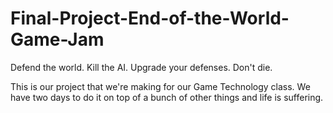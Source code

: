 # Final-Project-End-of-the-World-Game-Jam
Defend the world.  Kill the AI.  Upgrade your defenses.  Don't die.

This is our project that we're making for our Game Technology class.  We have two days to do it on top of a bunch of other things and life is suffering.
